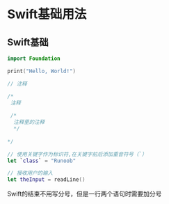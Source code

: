 # Swift基础用法
## Swift基础
~~~Swift
import Foundation

print("Hello, World!")

// 注释

/*
 注释
 
 /*
  注释里的注释
  */
 
*/

// 使用关键字作为标识符,在关键字前后添加重音符号（`）
let `class` = "Runoob"

// 接收用户的输入
let theInput = readLine()

~~~
Swift的结束不用写分号，但是一行两个语句时需要加分号

